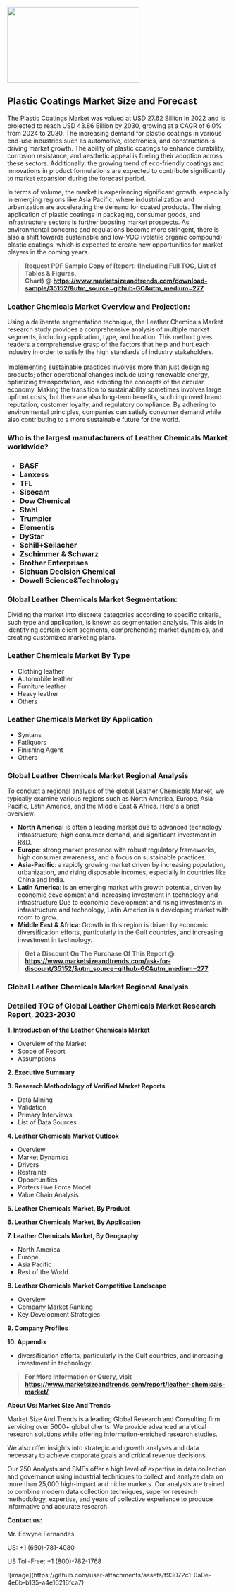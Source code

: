 <p><img class="alignnone size-medium wp-image-20088" src="https://ffe5etoiles.com/wp-content/uploads/2024/12/MST1-300x171.png" alt="" width="300" height="171" /></p><h2>Plastic Coatings Market Size and Forecast</h2><p>The Plastic Coatings Market was valued at USD 27.62 Billion in 2022 and is projected to reach USD 43.86 Billion by 2030, growing at a CAGR of 6.0% from 2024 to 2030. The increasing demand for plastic coatings in various end-use industries such as automotive, electronics, and construction is driving market growth. The ability of plastic coatings to enhance durability, corrosion resistance, and aesthetic appeal is fueling their adoption across these sectors. Additionally, the growing trend of eco-friendly coatings and innovations in product formulations are expected to contribute significantly to market expansion during the forecast period.</p><p>In terms of volume, the market is experiencing significant growth, especially in emerging regions like Asia Pacific, where industrialization and urbanization are accelerating the demand for coated products. The rising application of plastic coatings in packaging, consumer goods, and infrastructure sectors is further boosting market prospects. As environmental concerns and regulations become more stringent, there is also a shift towards sustainable and low-VOC (volatile organic compound) plastic coatings, which is expected to create new opportunities for market players in the coming years.</p></p><blockquote id="" class=""><strong>Request PDF Sample Copy of Report: (Including Full TOC, List of Tables &amp; Figures, Chart)&nbsp;@&nbsp;<strong><a href="https://www.marketsizeandtrends.com/download-sample/35152/&utm_source=github-GC&utm_medium=277" target="_blank">https://www.marketsizeandtrends.com/download-sample/35152/&utm_source=github-GC&utm_medium=277</a></strong></strong></blockquote><h3 id="" class="">Leather Chemicals Market&nbsp;Overview and Projection:</h3><p id="" class="">Using a deliberate segmentation technique, the Leather Chemicals Market research study provides a comprehensive analysis of multiple market segments, including application, type, and location. This method gives readers a comprehensive grasp of the factors that help and hurt each industry in order to satisfy the high standards of industry stakeholders. <br /> <br />Implementing sustainable practices involves more than just designing products; other operational changes include using renewable energy, optimizing transportation, and adopting the concepts of the circular economy. Making the transition to sustainability sometimes involves large upfront costs, but there are also long-term benefits, such improved brand reputation, customer loyalty, and regulatory compliance. By adhering to environmental principles, companies can satisfy consumer demand while also contributing to a more sustainable future for the world.</p><h3 id="" class="">Who is the largest manufacturers of&nbsp;Leather Chemicals Market worldwide?</h3><h3 class=""><p><ul><li>BASF </li><li> Lanxess </li><li> TFL </li><li> Sisecam </li><li> Dow Chemical </li><li> Stahl </li><li> Trumpler </li><li> Elementis </li><li> DyStar </li><li> Schill+Seilacher </li><li> Zschimmer & Schwarz </li><li> Brother Enterprises </li><li> Sichuan Decision Chemical </li><li> Dowell Science&Technology</li></ul></p></h3><h3 id="" class="">Global&nbsp;Leather Chemicals Market Segmentation:</h3><p id="" class="">Dividing the market into discrete categories according to specific criteria, such type and application, is known as segmentation analysis. This aids in identifying certain client segments, comprehending market dynamics, and creating customized marketing plans.</p><h3 id="" class="">Leather Chemicals Market&nbsp;By Type</h3><p><p><ul><li>Clothing leather </li><li> Automobile leather </li><li> Furniture leather </li><li> Heavy leather </li><li> Others</p></li></ul></p></p><h3 id="" class="">Leather Chemicals Market&nbsp;By Application</h3><p class=""><p><ul><li>Syntans </li><li> Fatliquors </li><li> Finishing Agent </li><li> Others</li></ul></p></p><h3 id="" class="">Global Leather Chemicals Market Regional Analysis</h3><p id="" class="">To conduct a regional analysis of the global Leather Chemicals Market, we typically examine various regions such as North America, Europe, Asia-Pacific, Latin America, and the Middle East &amp; Africa. Here's a brief overview:</p><ul><li><strong>North America</strong>: is often a leading market due to advanced technology infrastructure, high consumer demand, and significant investment in R&amp;D.</li><li><strong>Europe</strong>: strong market presence with robust regulatory frameworks, high consumer awareness, and a focus on sustainable practices.</li><li><strong>Asia-Pacific</strong>: a rapidly growing market driven by increasing population, urbanization, and rising disposable incomes, especially in countries like China and India.</li><li><strong>Latin America</strong>: is an emerging market with growth potential, driven by economic development and increasing investment in technology and infrastructure.Due to economic development and rising investments in infrastructure and technology, Latin America is a developing market with room to grow.</li><li><strong>Middle East &amp; Africa</strong>: Growth in this region is driven by economic diversification efforts, particularly in the Gulf countries, and increasing investment in technology.</li></ul><blockquote id="" class=""><strong>Get a Discount On The Purchase Of This Report @ <strong><a href="https://www.marketsizeandtrends.com/ask-for-discount/35152/&utm_source=github-GC&utm_medium=277" target="_blank">https://www.marketsizeandtrends.com/ask-for-discount/35152/&utm_source=github-GC&utm_medium=277</a></strong></strong></blockquote><h3 id="" class="">Global Leather Chemicals Market Regional Analysis</h3><h3 id="" class="">Detailed TOC of Global Leather Chemicals Market Research Report, 2023-2030</h3><p id="" class=""><strong>1. Introduction of the Leather Chemicals Market</strong></p><ul><li>Overview of the Market</li><li>Scope of Report</li><li>Assumptions</li></ul><p id="" class=""><strong>2. Executive Summary</strong></p><p id="" class=""><strong>3. Research Methodology of Verified Market Reports</strong></p><ul><li>Data Mining</li><li>Validation</li><li>Primary Interviews</li><li>List of Data Sources</li></ul><p id="" class=""><strong>4. Leather Chemicals Market Outlook</strong></p><ul><li>Overview</li><li>Market Dynamics</li><li>Drivers</li><li>Restraints</li><li>Opportunities</li><li>Porters Five Force Model</li><li>Value Chain Analysis</li></ul><p id="" class=""><strong>5. Leather Chemicals Market, By Product</strong></p><p id="" class=""><strong>6. Leather Chemicals Market, By Application</strong></p><p id="" class=""><strong>7. Leather Chemicals Market, By Geography</strong></p><ul><li>North America</li><li>Europe</li><li>Asia Pacific</li><li>Rest of the World</li></ul><p id="" class=""><strong>8. Leather Chemicals Market Competitive Landscape</strong></p><ul><li>Overview</li><li>Company Market Ranking</li><li>Key Development Strategies</li></ul><p id="" class=""><strong>9. Company Profiles</strong></p><p id="" class=""><strong>10. Appendix</strong></p><ul><li>diversification efforts, particularly in the Gulf countries, and increasing investment in technology.</li></ul><blockquote id="" class=""><strong>For More Information or Query, visit <strong><strong><a href="https://www.marketsizeandtrends.com/report/leather-chemicals-market/" target="_blank">https://www.marketsizeandtrends.com/report/leather-chemicals-market/</a></strong></strong></strong></blockquote><p id="" class=""><strong>About Us: Market Size And Trends</strong></p><p id="" class="">Market Size And Trends is a leading Global Research and Consulting firm servicing over 5000+ global clients. We provide advanced analytical research solutions while offering information-enriched research studies.</p><p id="" class="">We also offer insights into strategic and growth analyses and data necessary to achieve corporate goals and critical revenue decisions.</p><p id="" class="">Our 250 Analysts and SMEs offer a high level of expertise in data collection and governance using industrial techniques to collect and analyze data on more than 25,000 high-impact and niche markets. Our analysts are trained to combine modern data collection techniques, superior research methodology, expertise, and years of collective experience to produce informative and accurate research.</p><p id="" class=""><strong>Contact us:</strong></p><p id="" class="">Mr. Edwyne Fernandes</p><p id="" class="">US: +1 (650)-781-4080</p><p id="" class="">US Toll-Free: +1 (800)-782-1768</p>
![image](https://github.com/user-attachments/assets/f93072c1-0a0e-4e6b-b135-a4e16216fca7)
